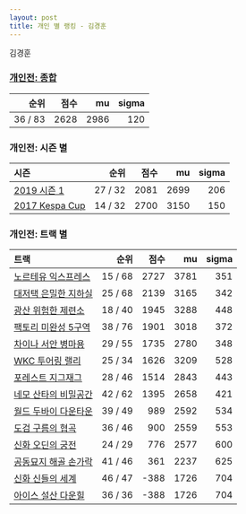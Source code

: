 ```yaml
---
layout: post
title: 개인 별 랭킹 - 김경훈
---
```


김경훈

### [개인전: 종합](../singles-full)

| 순위 | 점수 | mu | sigma |
|---:|---:|---:|---:|
| 36 / 83 | 2628 | 2986 | 120 |

### 개인전: 시즌 별

| 시즌 | 순위 | 점수 | mu | sigma |
|:---|---:|---:|---:|---:|
| [2019 시즌 1](../s2019_1) | 27 / 32 | 2081 | 2699 | 206 |
| [2017 Kespa Cup](../s2017_2) | 14 / 32 | 2700 | 3150 | 150 |

### 개인전: 트랙 별

| 트랙 | 순위 | 점수 | mu | sigma |
|:---|---:|---:|---:|---:|
| [노르테유 익스프레스](../noex) | 15 / 68 | 2727 | 3781 | 351 |
| [대저택 은밀한 지하실](../jeotaek) | 25 / 68 | 2139 | 3165 | 342 |
| [광산 위험한 제련소](../jeryeonso) | 18 / 40 | 1945 | 3288 | 448 |
| [팩토리 미완성 5구역](../district5) | 38 / 76 | 1901 | 3018 | 372 |
| [차이나 서안 병마용](../byeongma) | 29 / 55 | 1735 | 2780 | 348 |
| [WKC 투어링 랠리](../rally) | 25 / 34 | 1626 | 3209 | 528 |
| [포레스트 지그재그](../zigzag) | 28 / 46 | 1514 | 2843 | 443 |
| [네모 산타의 비밀공간](../santa) | 42 / 62 | 1395 | 2658 | 421 |
| [월드 두바이 다운타운](../dubai) | 39 / 49 | 989 | 2592 | 534 |
| [도검 구름의 협곡](../hyupgog) | 36 / 46 | 900 | 2559 | 553 |
| [신화 오딘의 궁전](../odin) | 24 / 29 | 776 | 2577 | 600 |
| [공동묘지 해골 손가락](../haeson) | 41 / 46 | 361 | 2237 | 625 |
| [신화 신들의 세계](../shinsegye) | 46 / 47 | -388 | 1726 | 704 |
| [아이스 설산 다운힐](../seolsan) | 36 / 36 | -388 | 1726 | 704 |
